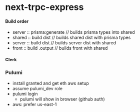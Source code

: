 # next-trpc-express

#### Build order

- server :: prisma:generate // builds prisma types into shared
- shared :: build dist // builds shared dist with prisma types
- server :: build dist // builds server dist with shared
- front :: build .output // builds front with shared

#### Clerk

### Pulumi

- install granted and get eth aws setup
- assume pulumi_dev role
- pulumi login
  - pulumi will show in browser (github auth)
- aws: prefer us-east-1